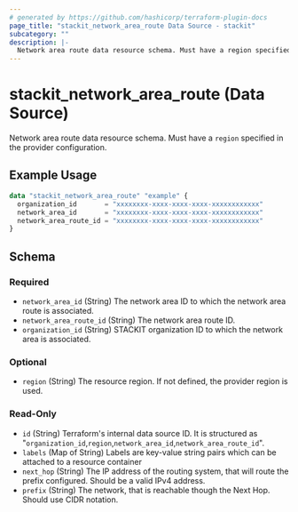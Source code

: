 ```yaml
---
# generated by https://github.com/hashicorp/terraform-plugin-docs
page_title: "stackit_network_area_route Data Source - stackit"
subcategory: ""
description: |-
  Network area route data resource schema. Must have a region specified in the provider configuration.
---
```


# stackit_network_area_route (Data Source)

Network area route data resource schema. Must have a `region` specified in the provider configuration.

## Example Usage

```terraform
data "stackit_network_area_route" "example" {
  organization_id       = "xxxxxxxx-xxxx-xxxx-xxxx-xxxxxxxxxxxx"
  network_area_id       = "xxxxxxxx-xxxx-xxxx-xxxx-xxxxxxxxxxxx"
  network_area_route_id = "xxxxxxxx-xxxx-xxxx-xxxx-xxxxxxxxxxxx"
}
```

<!-- schema generated by tfplugindocs -->
## Schema

### Required

- `network_area_id` (String) The network area ID to which the network area route is associated.
- `network_area_route_id` (String) The network area route ID.
- `organization_id` (String) STACKIT organization ID to which the network area is associated.

### Optional

- `region` (String) The resource region. If not defined, the provider region is used.

### Read-Only

- `id` (String) Terraform's internal data source ID. It is structured as "`organization_id`,`region`,`network_area_id`,`network_area_route_id`".
- `labels` (Map of String) Labels are key-value string pairs which can be attached to a resource container
- `next_hop` (String) The IP address of the routing system, that will route the prefix configured. Should be a valid IPv4 address.
- `prefix` (String) The network, that is reachable though the Next Hop. Should use CIDR notation.

